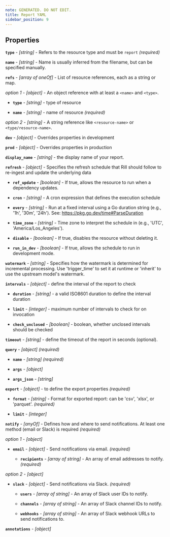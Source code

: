 ```yaml
---
note: GENERATED. DO NOT EDIT.
title: Report YAML
sidebar_position: 9
---
```




## Properties


**`type`**  - _[string]_ - Refers to the resource type and must be `report`  _(required)_

**`name`**  - _[string]_ - Name is usually inferred from the filename, but can be specified manually. 

**`refs`**  - _[array of oneOf]_ - List of resource references, each as a string or map. 

  *option 1* - _[object]_ - An object reference with at least a `<name>` and `<type>`.

  - **`type`**  - _[string]_ - type of resource 

  - **`name`**  - _[string]_ - name of resource  _(required)_

  *option 2* - _[string]_ - A string reference like `<resource-name>` or `<type/resource-name>`.

**`dev`**  - _[object]_ - Overrides properties in development 

**`prod`**  - _[object]_ - Overrides properties in production 

**`display_name`**  - _[string]_ - the display name of your report. 

**`refresh`**  - _[object]_ - Specifies the refresh schedule that Rill should follow to re-ingest and update the underlying data 

  - **`ref_update`**  - _[boolean]_ - If true, allows the resource to run when a dependency updates. 

  - **`cron`**  - _[string]_ - A cron expression that defines the execution schedule 

  - **`every`**  - _[string]_ - Run at a fixed interval using a Go duration string (e.g., '1h', '30m', '24h'). See: https://pkg.go.dev/time#ParseDuration 

  - **`time_zone`**  - _[string]_ - Time zone to interpret the schedule in (e.g., 'UTC', 'America/Los_Angeles'). 

  - **`disable`**  - _[boolean]_ - If true, disables the resource without deleting it. 

  - **`run_in_dev`**  - _[boolean]_ - If true, allows the schedule to run in development mode. 

**`watermark`**  - _[string]_ - Specifies how the watermark is determined for incremental processing.
Use 'trigger_time' to set it at runtime or 'inherit' to use the upstream model's watermark. 

**`intervals`**  - _[object]_ - define the interval of the report to check 

  - **`duration`**  - _[string]_ - a valid ISO8601 duration to define the interval duration 

  - **`limit`**  - _[integer]_ - maximum number of intervals to check for on invocation 

  - **`check_unclosed`**  - _[boolean]_ - boolean, whether unclosed intervals should be checked 

**`timeout`**  - _[string]_ - define the timeout of the report in seconds (optional). 

**`query`**  - _[object]_   _(required)_

  - **`name`**  - _[string]_   _(required)_

  - **`args`**  - _[object]_  

  - **`args_json`**  - _[string]_  

**`export`**  - _[object]_ - to define the export properties  _(required)_

  - **`format`**  - _[string]_ - Format for exported report: can be 'csv', 'xlsx', or 'parquet'.  _(required)_

  - **`limit`**  - _[integer]_  

**`notify`**  - _[anyOf]_ - Defines how and where to send notifications. At least one method (email or Slack) is required  _(required)_

  *option 1* - _[object]_ 

  - **`email`**  - _[object]_ - Send notifications via email.  _(required)_

    - **`recipients`**  - _[array of string]_ - An array of email addresses to notify.  _(required)_

  *option 2* - _[object]_ 

  - **`slack`**  - _[object]_ - Send notifications via Slack.  _(required)_

    - **`users`**  - _[array of string]_ - An array of Slack user IDs to notify. 

    - **`channels`**  - _[array of string]_ - An array of Slack channel IDs to notify. 

    - **`webhooks`**  - _[array of string]_ - An array of Slack webhook URLs to send notifications to. 

**`annotations`**  - _[object]_  